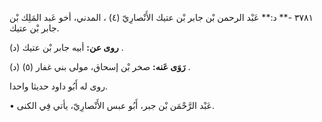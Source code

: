 ٣٧٨١ -** د:** عَبْد الرحمن بْن جابر بْن عتيك الأَنْصارِيّ (٤) ، المدني، أخو عَبد المَلِك بْن جابر بْن عتيك.

**روى عن:** أبيه جابر بْن عتيك (د) .

**رَوَى عَنه:** صخر بْن إسحاق، مولى بني غفار (٥) (د) .

روى له أَبُو داود حديثا واحدا.

• عَبْد الرَّحْمَن بْن جبر، أَبُو عبس الأَنْصارِيّ، يأتي فِي الكنى.